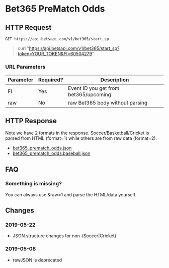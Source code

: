 # Bet365 PreMatch Odds

## HTTP Request

`GET https://api.betsapi.com/v1/bet365/start_sp`

> curl "https://api.betsapi.com/v1/bet365/start_sp?token=YOUR_TOKEN&FI=60504279"

### URL Parameters

Parameter | Required? | Description
--------- | ------- | -----------
FI | Yes | Event ID you get from bet365/upcoming
raw | No | raw Bet365 body without parsing

## HTTP Response

Note we have 2 formats in the response. Soccer/Basketball/Cricket is parsed from HTML (format=1) while others are from raw data (format=2).

 * <a href="../samples/bet365_prematch_odds.json" target="_blank">bet365_prematch_odds.json</a>
 * <a href="../samples/bet365_prematch_odds.baseball.json" target="_blank">bet365_prematch_odds.baseball.json</a>

## FAQ

### Something is missing?

You can always use &raw=1 and parse the HTML/data yourself.

## Changes

### 2019-05-22
  * JSON structure changes for non-(Soccer|Cricket)

### 2019-05-08
  * rawJSON is deprecated